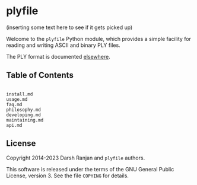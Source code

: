 # plyfile

(inserting some text here to see if it gets picked up)

Welcome to the `plyfile` Python module, which provides a simple facility
for reading and writing ASCII and binary PLY files.

The PLY format is documented
[elsewhere][elsewhere].

[elsewhere]: https://web.archive.org/web/20161221115231/http://www.cs.virginia.edu/~gfx/Courses/2001/Advanced.spring.01/plylib/Ply.txt

## Table of Contents

```{toctree}

install.md
usage.md
faq.md
philosophy.md
developing.md
maintaining.md
api.md

```

## License

Copyright 2014-2023 Darsh Ranjan and `plyfile` authors.

This software is released under the terms of the GNU General Public
License, version 3.  See the file `COPYING` for details.
